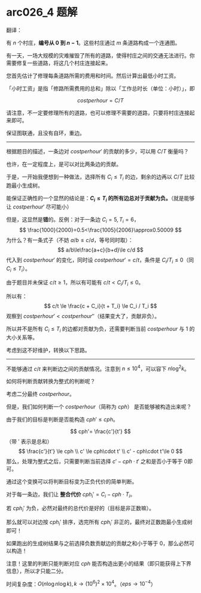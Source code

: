# arc026_4 题解

翻译：

有 $n$ 个村庄，**编号从 $0$ 到 $n-1$**。这些村庄通过 $m$ 条道路构成一个连通图。

有一天，一场大规模的灾难摧毁了所有的道路，使得村庄之间的交通无法进行。你需要修复一些道路，将这几个村庄连接起来。

您首先估计了修理每条道路所需的费用和时间。然后计算出最低小时工资。

「小时工资」是指「修路所需费用的总和」除以「工作总时长（单位：小时）」，即

$$
costperhour = C/T
$$

请注意，不一定要修理所有的道路，也可以修理不需要的道路，只要将村庄连接起来即可。

保证图联通，且没有自环，重边。

---

根据题目的描述，一条边对 $costperhour'$ 的贡献的多少，可以用 $C/T$ 衡量吗？

也许，在一定程度上，是可以对比两条边的贡献。

于是，一开始我便想到一种做法，选择所有 $C_i \le T_i$ 的边，剩余的边再以 $C/T$ 比较跑最小生成树。

能保证正确性的一个显然的结论是：**$C_i \le T_i$ 的所有边总对于贡献为负。**（就是能够让 $costperhour'$ 尽可能小）

但是，这显然是**错**的。反例：对于一条边 $C_i=5, T_i=6$，
$$
\frac{1000}{2000}=0.5<\frac{1005}{2006}\approx0.50009
$$
为什么？有一条式子（不妨 $a/b\le c/d$，等号同时取）：
$$
a/b\le\frac{a+c}{b+d}\le c/d
$$
代入到 $costperhour'$ 的变化，同时设 $costperhour' = c/t$，条件是 $C_i/T_i \le 0$（同 $C_i \le T_i$）。

由于题目并未保证 $c/t \ge 1$，所以有可能有 $c/t < C_i / T_i \le 0$。

所以有：
$$
c/t \le \frac{c + C_i}{t + T_i} \le C_i / T_i
$$
观察到 $costperhour' < costperhour''$（结果变大了，贡献非负）。

所以并不是所有 $C_i \le T_i$ 的边都对贡献为负，还需要判断当前 $costperhour$ 与 $1$ 的大小关系等。

考虑到这不好维护，转换以下思路。

---

不能够通过 $c/t$ 来判断边之间的贡献情况。注意到 $n\le10^4$，可以容下 $n\log^2k$。

如何将判断贡献转换为整式的判断呢？

考虑二分最终 $costperhour$。

但是，我们如何判断一个 $costperhour$（简称为 $cph$） 是否能够被构造出来呢？

由于我们的目标是判断是否能构造 $cph' \le cph$。

$$
cph'= \frac{c'}{t'}
$$
（带 $'$ 表示是总和）
$$
\frac{c'}{t'} \le cph \\
c' \le cph\cdot t' \\
c' - cph\cdot t'\le 0
$$
那么，处理为整式之后，只需要判断当前选择 $c' - cph \cdot t'$ 之和是否小于等于 $0$即可。

通过这个变换可以将判断目标变为正负代价的简单判断。

对于每一条边，我们让 **整合代价** $cph_i' = C_i - cph \cdot T_i$。

若 $cph_i'$ 为负，必然对最终的总代价是好的（目标是非正数嘛）。

那么就可以对边按 $cph_i'$ 排序，选完所有 $cph_i'$ 非正的，最终对正数跑最小生成树即可！

如果跑出的生成树结果与之前选择负数贡献边的贡献之和小于等于 $0$，那么必然可以构造！

注意！这里的判断只能判断对应 $cph$ 能否构造出更小的结果（即只能获得上下界信息），所以才只能二分。

时间复杂度：$O(n\log n \log k), k\to(10^{6})^2 \times 10^4$。（$eps\to10^{-4}$）
